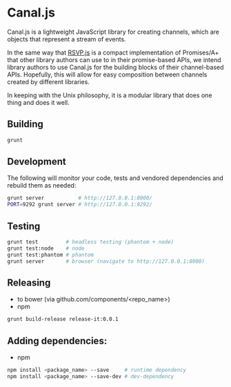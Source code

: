# Canal.js

Canal.js is a lightweight JavaScript library for creating channels,
which are objects that represent a stream of events.

In the same way that [RSVP.js](https://github.com/tildeio/rsvp.js) is a
compact implementation of Promises/A+ that other library authors can use
to in their promise-based APIs, we intend library authors to use
Canal.js for the building blocks of their channel-based APIs. Hopefully,
this will allow for easy composition between channels created by
different libraries.

In keeping with the Unix philosophy, it is a modular library that does
one thing and does it well.

Building
---------

```sh
grunt
```

Development
-----------

The following will monitor your code, tests and vendored dependencies
and rebuild them as needed:

```sh
grunt server           # http://127.0.0.1:8000/
PORT=9292 grunt server # http://127.0.0.1:9292/
```

Testing
--------

```sh
grunt test         # headless testing (phantom + node)
grunt test:node    # node
grunt test:phantom # phantom
grunt server       # browser (navigate to http://127.0.0.1:8000)
```

Releasing
---------

- to bower (via github.com/components/<repo_name>)
- npm

```sh
grunt build-release release-it:0.0.1
```

Adding dependencies:
--------------------

- npm

```sh
npm install <package_name> --save     # runtime dependency
npm install <package_name> --save-dev # dev-dependency
```
